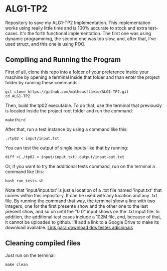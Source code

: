 # ALG1-TP2
Repository to save my ALG1-TP2 Implementation.
This implementation works using really little time and is 100% accurate to stock and extra test-cases.
It's the forth functional implementation. The first one was using dynamic programming, the second one was too slow, and, after that, I've used struct, and this one is using POO.

## Compiling and Running the Program
First of all, clone this repo into a folder of your preference inside your machine by opening a terminal inside that folder and than enter the project folder by running these commands:
```
git clone https://github.com/matheusflavio/ALG1-TP2.git
cd ALG1-TP2
```
Then, build the tp02 executable. To do that, use the terminal that previously is located inside the project root folder and run the command:
```
makethird
```
After that, run a test instance by using a command like this:
```
./tp02 < input/input.txt
```

You can test the output of single inputs like that by running:
```
diff <(./tp02 < input/input.txt) output/input-out.txt
```

Or, if you want to try the additional tests command, run on the terminal a command like this:
```
bash run_tests.sh
```
Note that 'input/input.txt' is just a location of a .txt file named 'input.txt' that comes within this repository. It can be used with any location and any .txt file. By running the command that way, the terminal show a line with two integers, one for the first presente show and the other one to the last present show, and so on until the "0 0" input shows on the .txt input file.
In addition, the additional test cases include a 102M file, and, because of that, it cannot be uploaded to github. I'll add a link to a Google Drive to make its download available.
[Link para download dos testes adicionais](https://drive.google.com/file/d/1mcS8qprrqAcg5z8LI2Q3MTSwR5htGRjF/view?usp=sharing)

## Cleaning compiled files
Just run on the terminal:
```
make clean
```
